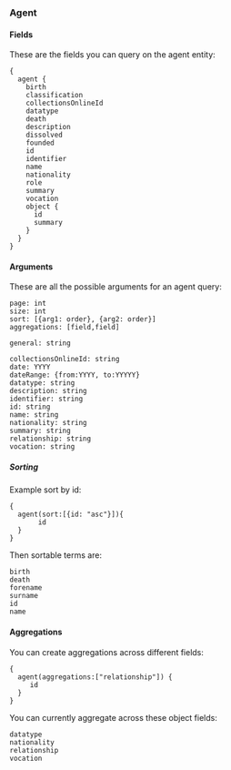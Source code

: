 ### Agent

#### Fields
These are the fields you can query on the agent entity:

```
{
  agent {
    birth
    classification
    collectionsOnlineId
    datatype
    death
    description
    dissolved
    founded
    id
    identifier
    name
    nationality
    role
    summary
    vocation
    object {
      id
      summary
    }
  }
}
```

#### Arguments
These are all the possible arguments for an agent query:
```
page: int
size: int
sort: [{arg1: order}, {arg2: order}] 
aggregations: [field,field]

general: string

collectionsOnlineId: string
date: YYYY
dateRange: {from:YYYY, to:YYYYY}
datatype: string
description: string
identifier: string
id: string
name: string
nationality: string
summary: string
relationship: string
vocation: string
```

##### Sorting
Example sort by id:
```
{
  agent(sort:[{id: "asc"}]){
       id
  }
}
```
Then sortable terms are:
```
birth
death
forename
surname
id
name

```

#### Aggregations
You can create aggregations across different fields: 
```
{
  agent(aggregations:["relationship"]) {
     id    
  }
}
```
You can currently aggregate across these object fields:
```
datatype
nationality
relationship
vocation
```
